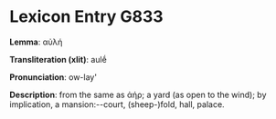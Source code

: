# Lexicon Entry G833

**Lemma**: αὐλή

**Transliteration (xlit)**: aulḗ

**Pronunciation**: ow-lay'

**Description**:
from the same as ἀήρ; a yard (as open to the wind); by implication, a mansion:--court, (sheep-)fold, hall, palace.
